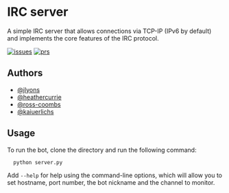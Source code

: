 # IRC server

A simple IRC server that allows connections via TCP-IP (IPv6 by default) and implements the core features of the IRC protocol.


[![issues](https://img.shields.io/github/issues/kaiuerlichs/irc_server)](https://github.com/kaiuerlichs/irc_server/issues)
[![prs](https://img.shields.io/github/issues-pr/kaiuerlichs/irc_server)](https://github.com/kaiuerlichs/irc_server/pulls)
## Authors

- [@jlyons](https://www.github.com/jlyons)
- [@heathercurrie](https://github.com/heathercurrie)
- [@ross-coombs](https://github.com/ross-coombs)
- [@kaiuerlichs](https://github.com/kaiuerlichs)


## Usage

To run the bot, clone the directory and run the following command:
```bash
  python server.py 
```
Add `--help` for help using the command-line options, which will allow you to set hostname, port number, the bot nickname and the channel to monitor.
